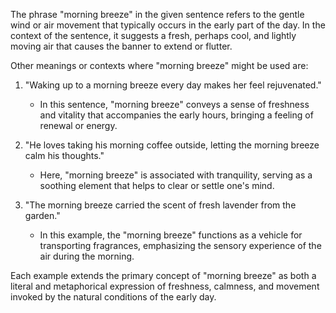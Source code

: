 The phrase "morning breeze" in the given sentence refers to the gentle wind or air movement that typically occurs in the early part of the day. In the context of the sentence, it suggests a fresh, perhaps cool, and lightly moving air that causes the banner to extend or flutter.

Other meanings or contexts where "morning breeze" might be used are:

1. "Waking up to a morning breeze every day makes her feel rejuvenated."  
   - In this sentence, "morning breeze" conveys a sense of freshness and vitality that accompanies the early hours, bringing a feeling of renewal or energy.

2. "He loves taking his morning coffee outside, letting the morning breeze calm his thoughts." 
   - Here, "morning breeze" is associated with tranquility, serving as a soothing element that helps to clear or settle one's mind.

3. "The morning breeze carried the scent of fresh lavender from the garden." 
   - In this example, the "morning breeze" functions as a vehicle for transporting fragrances, emphasizing the sensory experience of the air during the morning. 

Each example extends the primary concept of "morning breeze" as both a literal and metaphorical expression of freshness, calmness, and movement invoked by the natural conditions of the early day.
